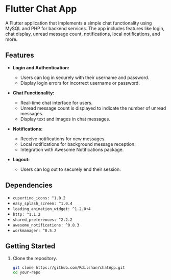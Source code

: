# Flutter Chat App

A Flutter application that implements a simple chat functionality using MySQL and PHP for backend services. The app includes features like login, chat display, unread message count, notifications, local notifications, and more.

## Features

- **Login and Authentication:**
  - Users can log in securely with their username and password.
  - Display login errors for incorrect username or password.

- **Chat Functionality:**
  - Real-time chat interface for users.
  - Unread message count is displayed to indicate the number of unread messages.
  - Display text and images in chat messages.

- **Notifications:**
  - Receive notifications for new messages.
  - Local notifications for background message reception.
  - Integration with Awesome Notifications package.

- **Logout:**
  - Users can log out to securely end their session.

## Dependencies

- `cupertino_icons: ^1.0.2`
- `easy_splash_screen: ^1.0.4`
- `loading_animation_widget: ^1.2.0+4`
- `http: ^1.1.2`
- `shared_preferences: ^2.2.2`
- `awesome_notifications: ^0.8.3`
- `workmanager: ^0.5.2`

## Getting Started

1. Clone the repository.
   ```bash
   git clone https://github.com/Rdilshan/chatApp.git
   cd your-repo
